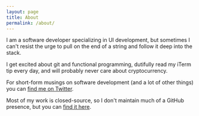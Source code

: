 ```yaml
---
layout: page
title: About
permalink: /about/
---
```


I am a software developer specializing in UI development, but sometimes I can't resist the urge to pull on the end of a string and follow it deep into the stack.

I get excited about git and functional programming, dutifully read my iTerm tip every day, and will probably never care about cryptocurrency. 

For short-form musings on software development (and a lot of other things) you can [find me on Twitter].  

Most of my work is closed-source, so I don't maintain much of a GitHub presence, but you can [find it here]. 

[find me on Twitter]:[https://twitter.com/LilaHickey]
[find it here]:[https://github.com/LilaHickey] 

